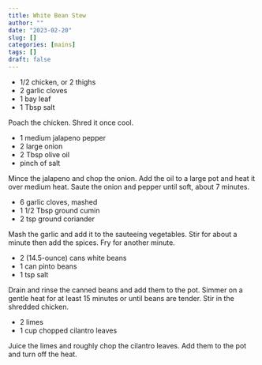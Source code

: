 ```yaml
---
title: White Bean Stew
author: ""
date: "2023-02-20"
slug: []
categories: [mains]
tags: []
draft: false
---
```


- 1/2 chicken, or 2 thighs
- 2 garlic cloves
- 1 bay leaf
- 1 Tbsp salt

Poach the chicken. Shred it once cool.

- 1 medium jalapeno pepper
- 2 large onion
- 2 Tbsp olive oil
- pinch of salt

Mince the jalapeno and chop the onion. Add the oil to a large pot and heat it over medium heat. Saute the onion and pepper until soft, about 7 minutes.

- 6 garlic cloves, mashed
- 1 1/2 Tbsp ground cumin
- 2 tsp ground coriander

Mash the garlic and add it to the sauteeing vegetables. Stir for about a minute then add the spices. Fry for another minute.

- 2 (14.5-ounce) cans white beans
- 1 can pinto beans
- 1 tsp salt

Drain and rinse the canned beans and add them to the pot. Simmer on a gentle heat for at least 15 minutes or until beans are tender. Stir in the shredded chicken.

- 2 limes
- 1 cup chopped cilantro leaves

Juice the limes and roughly chop the cilantro leaves. Add them to the pot and turn off the heat.

